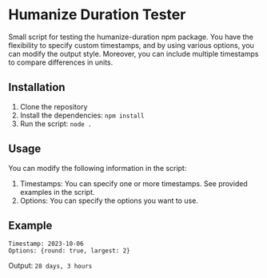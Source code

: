 # Humanize Duration Tester
Small script for testing the humanize-duration npm package. You have the flexibility to specify custom timestamps, and by using various options, you can modify the output style. Moreover, you can include multiple timestamps to compare differences in units.

## Installation
1. Clone the repository
2. Install the dependencies: `npm install`
3. Run the script: `node .`

## Usage
You can modify the following information in the script:
1. Timestamps: You can specify one or more timestamps. See provided examples in the script.
2. Options: You can specify the options you want to use.

## Example
```
Timestamp: 2023-10-06
Options: {round: true, largest: 2}
```
Output: `28 days, 3 hours`